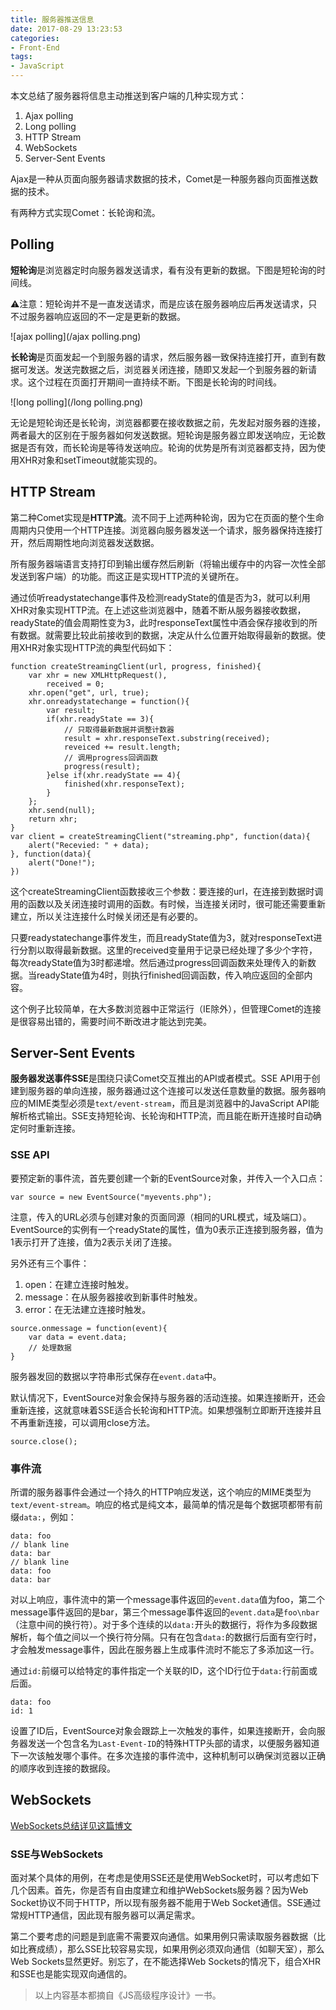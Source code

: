 ```yaml
---
title: 服务器推送信息
date: 2017-08-29 13:23:53
categories: 
- Front-End
tags:
- JavaScript
---
```


本文总结了服务器将信息主动推送到客户端的几种实现方式：

1. Ajax polling
2. Long polling
3. HTTP Stream
3. WebSockets
4. Server-Sent Events


Ajax是一种从页面向服务器请求数据的技术，Comet是一种服务器向页面推送数据的技术。

有两种方式实现Comet：长轮询和流。

<!-- more -->

## Polling

**短轮询**是浏览器定时向服务器发送请求，看有没有更新的数据。下图是短轮询的时间线。

⚠️注意：短轮询并不是一直发送请求，而是应该在服务器响应后再发送请求，只不过服务器响应返回的不一定是更新的数据。

![ajax polling](/ajax polling.png)

**长轮询**是页面发起一个到服务器的请求，然后服务器一致保持连接打开，直到有数据可发送。发送完数据之后，浏览器关闭连接，随即又发起一个到服务器的新请求。这个过程在页面打开期间一直持续不断。下图是长轮询的时间线。

![long polling](/long polling.png)

无论是短轮询还是长轮询，浏览器都要在接收数据之前，先发起对服务器的连接，两者最大的区别在于服务器如何发送数据。短轮询是服务器立即发送响应，无论数据是否有效，而长轮询是等待发送响应。轮询的优势是所有浏览器都支持，因为使用XHR对象和setTimeout就能实现的。

## HTTP Stream

第二种Comet实现是**HTTP流**。流不同于上述两种轮询，因为它在页面的整个生命周期内只使用一个HTTP连接。浏览器向服务器发送一个请求，服务器保持连接打开，然后周期性地向浏览器发送数据。

所有服务器端语言支持打印到输出缓存然后刷新（将输出缓存中的内容一次性全部发送到客户端）的功能。而这正是实现HTTP流的关键所在。

通过侦听readystatechange事件及检测readyState的值是否为3，就可以利用XHR对象实现HTTP流。在上述这些浏览器中，随着不断从服务器接收数据，readyState的值会周期性变为3，此时responseText属性中酒会保存接收到的所有数据。就需要比较此前接收到的数据，决定从什么位置开始取得最新的数据。使用XHR对象实现HTTP流的典型代码如下：

```
function createStreamingClient(url, progress, finished){
	var xhr = new XMLHttpRequest(),
		received = 0;
	xhr.open("get", url, true);
	xhr.onreadystatechange = function(){
		var result;
		if(xhr.readyState == 3){
			// 只取得最新数据并调整计数器
			result = xhr.responseText.substring(received);
			reveiced += result.length;
			// 调用progress回调函数
			progress(result);
		}else if(xhr.readyState == 4){
			finished(xhr.responseText);
		}
	};
	xhr.send(null);
	return xhr;
}
var client = createStreamingClient("streaming.php", function(data){
	alert("Recevied: " + data);
}, function(data){
	alert("Done!");
})
```

这个createStreamingClient函数接收三个参数：要连接的url，在连接到数据时调用的函数以及关闭连接时调用的函数。有时候，当连接关闭时，很可能还需要重新建立，所以关注连接什么时候关闭还是有必要的。

只要readystatechange事件发生，而且readyState值为3，就对responseText进行分割以取得最新数据。这里的received变量用于记录已经处理了多少个字符，每次readyState值为3时都递增。然后通过progress回调函数来处理传入的新数据。当readyState值为4时，则执行finished回调函数，传入响应返回的全部内容。

这个例子比较简单，在大多数浏览器中正常运行（IE除外），但管理Comet的连接是很容易出错的，需要时间不断改进才能达到完美。

## Server-Sent Events

**服务器发送事件SSE**是围绕只读Comet交互推出的API或者模式。SSE API用于创建到服务器的单向连接，服务器通过这个连接可以发送任意数量的数据。服务器响应的MIME类型必须是`text/event-stream`，而且是浏览器中的JavaScript API能解析格式输出。SSE支持短轮询、长轮询和HTTP流，而且能在断开连接时自动确定何时重新连接。

### SSE API

要预定新的事件流，首先要创建一个新的EventSource对象，并传入一个入口点：

```
var source = new EventSource("myevents.php");
```

注意，传入的URL必须与创建对象的页面同源（相同的URL模式，域及端口）。EventSource的实例有一个readyState的属性，值为0表示正连接到服务器，值为1表示打开了连接，值为2表示关闭了连接。

另外还有三个事件：

1. open：在建立连接时触发。
2. message：在从服务器接收到新事件时触发。
3. error：在无法建立连接时触发。

```
source.onmessage = function(event){
	var data = event.data;
	// 处理数据
}
```

服务器发回的数据以字符串形式保存在`event.data`中。

默认情况下，EventSource对象会保持与服务器的活动连接。如果连接断开，还会重新连接，这就意味着SSE适合长轮询和HTTP流。如果想强制立即断开连接并且不再重新连接，可以调用close方法。

```
source.close();
```

### 事件流

所谓的服务器事件会通过一个持久的HTTP响应发送，这个响应的MIME类型为`text/event-stream`。响应的格式是纯文本，最简单的情况是每个数据项都带有前缀`data:`，例如：

```
data: foo
// blank line
data: bar
// blank line
data: foo
data: bar
```

对以上响应，事件流中的第一个message事件返回的`event.data`值为foo，第二个message事件返回的是bar，第三个message事件返回的`event.data`是`foo\nbar`（注意中间的换行符）。对于多个连续的以`data:`开头的数据行，将作为多段数据解析，每个值之间以一个换行符分隔。只有在包含`data:`的数据行后面有空行时，才会触发message事件，因此在服务器上生成事件流时不能忘了多添加这一行。

通过`id:`前缀可以给特定的事件指定一个关联的ID，这个ID行位于`data:`行前面或后面。

```
data: foo
id: 1
```

设置了ID后，EventSource对象会跟踪上一次触发的事件，如果连接断开，会向服务器发送一个包含名为`Last-Event-ID`的特殊HTTP头部的请求，以便服务器知道下一次该触发哪个事件。在多次连接的事件流中，这种机制可以确保浏览器以正确的顺序收到连接的数据段。

## WebSockets

[WebSockets总结详见这篇博文](http://kadong.space/2017/02/15/websocket/)

### SSE与WebSockets

面对某个具体的用例，在考虑是使用SSE还是使用WebSocket时，可以考虑如下几个因素。首先，你是否有自由度建立和维护WebSockets服务器？因为Web Socket协议不同于HTTP，所以现有服务器不能用于Web Socket通信。SSE通过常规HTTP通信，因此现有服务器可以满足需求。

第二个要考虑的问题是到底需不需要双向通信。如果用例只需读取服务器数据（比如比赛成绩），那么SSE比较容易实现，如果用例必须双向通信（如聊天室），那么Web Sockets显然更好。别忘了，在不能选择Web Sockets的情况下，组合XHR和SSE也是能实现双向通信的。

> 以上内容基本都摘自《JS高级程序设计》一书。